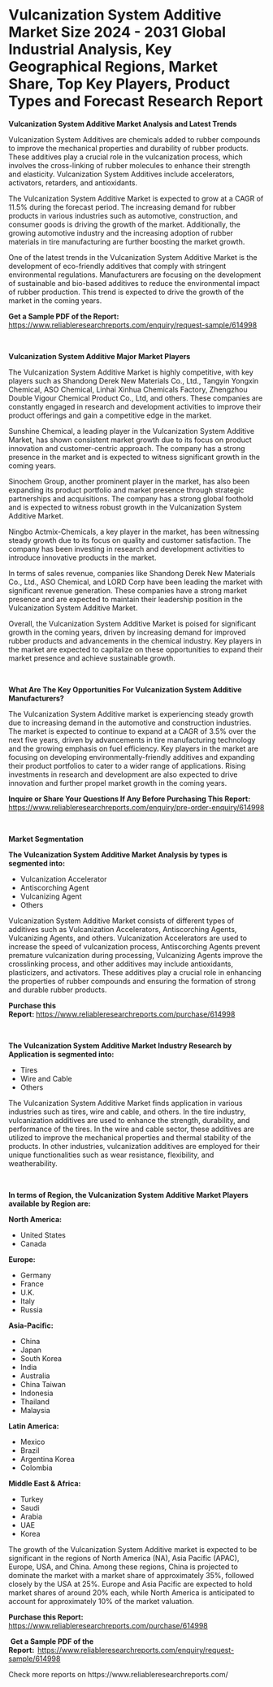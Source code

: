 <p><h1>Vulcanization System Additive Market Size 2024 - 2031 Global Industrial Analysis, Key Geographical Regions, Market Share, Top Key Players, Product Types and Forecast Research Report</h1></p><p><strong>Vulcanization System Additive Market Analysis and Latest Trends</strong></p>
<p><p>Vulcanization System Additives are chemicals added to rubber compounds to improve the mechanical properties and durability of rubber products. These additives play a crucial role in the vulcanization process, which involves the cross-linking of rubber molecules to enhance their strength and elasticity. Vulcanization System Additives include accelerators, activators, retarders, and antioxidants.</p><p>The Vulcanization System Additive Market is expected to grow at a CAGR of 11.5% during the forecast period. The increasing demand for rubber products in various industries such as automotive, construction, and consumer goods is driving the growth of the market. Additionally, the growing automotive industry and the increasing adoption of rubber materials in tire manufacturing are further boosting the market growth.</p><p>One of the latest trends in the Vulcanization System Additive Market is the development of eco-friendly additives that comply with stringent environmental regulations. Manufacturers are focusing on the development of sustainable and bio-based additives to reduce the environmental impact of rubber production. This trend is expected to drive the growth of the market in the coming years.</p></p>
<p><strong>Get a Sample PDF of the Report:&nbsp;</strong> <a href="https://www.reliableresearchreports.com/enquiry/request-sample/614998">https://www.reliableresearchreports.com/enquiry/request-sample/614998</a></p>
<p>&nbsp;</p>
<p><strong>Vulcanization System Additive Major Market Players</strong></p>
<p><p>The Vulcanization System Additive Market is highly competitive, with key players such as Shandong Derek New Materials Co., Ltd., Tangyin Yongxin Chemical, ASO Chemical, Linhai Xinhua Chemicals Factory, Zhengzhou Double Vigour Chemical Product Co., Ltd, and others. These companies are constantly engaged in research and development activities to improve their product offerings and gain a competitive edge in the market.</p><p>Sunshine Chemical, a leading player in the Vulcanization System Additive Market, has shown consistent market growth due to its focus on product innovation and customer-centric approach. The company has a strong presence in the market and is expected to witness significant growth in the coming years.</p><p>Sinochem Group, another prominent player in the market, has also been expanding its product portfolio and market presence through strategic partnerships and acquisitions. The company has a strong global foothold and is expected to witness robust growth in the Vulcanization System Additive Market.</p><p>Ningbo Actmix-Chemicals, a key player in the market, has been witnessing steady growth due to its focus on quality and customer satisfaction. The company has been investing in research and development activities to introduce innovative products in the market.</p><p>In terms of sales revenue, companies like Shandong Derek New Materials Co., Ltd., ASO Chemical, and LORD Corp have been leading the market with significant revenue generation. These companies have a strong market presence and are expected to maintain their leadership position in the Vulcanization System Additive Market.</p><p>Overall, the Vulcanization System Additive Market is poised for significant growth in the coming years, driven by increasing demand for improved rubber products and advancements in the chemical industry. Key players in the market are expected to capitalize on these opportunities to expand their market presence and achieve sustainable growth.</p></p>
<p>&nbsp;</p>
<p><strong>What Are The Key Opportunities For Vulcanization System Additive Manufacturers?</strong></p>
<p><p>The Vulcanization System Additive market is experiencing steady growth due to increasing demand in the automotive and construction industries. The market is expected to continue to expand at a CAGR of 3.5% over the next five years, driven by advancements in tire manufacturing technology and the growing emphasis on fuel efficiency. Key players in the market are focusing on developing environmentally-friendly additives and expanding their product portfolios to cater to a wider range of applications. Rising investments in research and development are also expected to drive innovation and further propel market growth in the coming years.</p></p>
<p><strong>Inquire or Share Your Questions If Any Before Purchasing This Report:</strong> <a href="https://www.reliableresearchreports.com/enquiry/pre-order-enquiry/614998">https://www.reliableresearchreports.com/enquiry/pre-order-enquiry/614998</a></p>
<p>&nbsp;</p>
<p><strong>Market Segmentation</strong></p>
<p><strong>The Vulcanization System Additive Market Analysis by types is segmented into:</strong></p>
<p><ul><li>Vulcanization Accelerator</li><li>Antiscorching Agent</li><li>Vulcanizing Agent</li><li>Others</li></ul></p>
<p><p>Vulcanization System Additive Market consists of different types of additives such as Vulcanization Accelerators, Antiscorching Agents, Vulcanizing Agents, and others. Vulcanization Accelerators are used to increase the speed of vulcanization process, Antiscorching Agents prevent premature vulcanization during processing, Vulcanizing Agents improve the crosslinking process, and other additives may include antioxidants, plasticizers, and activators. These additives play a crucial role in enhancing the properties of rubber compounds and ensuring the formation of strong and durable rubber products.</p></p>
<p><strong>Purchase this Report:&nbsp;</strong><a href="https://www.reliableresearchreports.com/purchase/614998">https://www.reliableresearchreports.com/purchase/614998</a></p>
<p>&nbsp;</p>
<p><strong>The Vulcanization System Additive Market Industry Research by Application is segmented into:</strong></p>
<p><ul><li>Tires</li><li>Wire and Cable</li><li>Others</li></ul></p>
<p><p>The Vulcanization System Additive Market finds application in various industries such as tires, wire and cable, and others. In the tire industry, vulcanization additives are used to enhance the strength, durability, and performance of the tires. In the wire and cable sector, these additives are utilized to improve the mechanical properties and thermal stability of the products. In other industries, vulcanization additives are employed for their unique functionalities such as wear resistance, flexibility, and weatherability.</p></p>
<p>&nbsp;</p>
<p><strong>In terms of Region, the Vulcanization System Additive Market Players available by Region are:</strong></p>
<p>
    <p> <strong> North America: </strong>
        <ul>
            <li>United States</li>
            <li>Canada</li>
        </ul>
        </p> 
    <p> <strong> Europe: </strong>
        <ul>
            <li>Germany</li>
            <li>France</li>
            <li>U.K.</li>
            <li>Italy</li>
            <li>Russia</li>
        </ul>
        </p> 
    <p> <strong> Asia-Pacific: </strong>
        <ul>
            <li>China</li>
            <li>Japan</li>
            <li>South Korea</li>
            <li>India</li>
            <li>Australia</li>
            <li>China Taiwan</li>
            <li>Indonesia</li>
            <li>Thailand</li>
            <li>Malaysia</li>
        </ul>
        </p> 
    <p> <strong> Latin America: </strong>
        <ul>
            <li>Mexico</li>
            <li>Brazil</li>
            <li>Argentina Korea</li>
            <li>Colombia</li>
        </ul>
        </p> 
    <p> <strong> Middle East & Africa: </strong>
        <ul>
            <li>Turkey</li>
            <li>Saudi</li>
            <li>Arabia</li>
            <li>UAE</li>
            <li>Korea</li>
        </ul>
    </p>
    </p>
<p><p>The growth of the Vulcanization System Additive market is expected to be significant in the regions of North America (NA), Asia Pacific (APAC), Europe, USA, and China. Among these regions, China is projected to dominate the market with a market share of approximately 35%, followed closely by the USA at 25%. Europe and Asia Pacific are expected to hold market shares of around 20% each, while North America is anticipated to account for approximately 10% of the market valuation.</p></p>
<p><strong>Purchase this Report: </strong><a href="https://www.reliableresearchreports.com/purchase/614998">https://www.reliableresearchreports.com/purchase/614998</a></p>
<p>&nbsp;<strong>Get a Sample PDF of the Report:&nbsp;&nbsp;</strong><a href="https://www.reliableresearchreports.com/enquiry/request-sample/614998">https://www.reliableresearchreports.com/enquiry/request-sample/614998</a></p>
<p><strong></strong></p>
<p>Check more reports on https://www.reliableresearchreports.com/</p>
